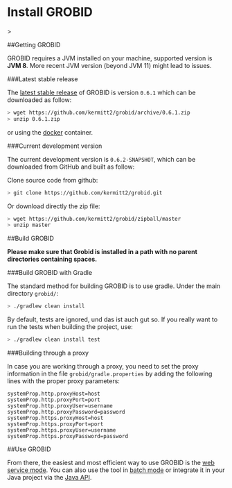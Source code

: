 <h1>Install GROBID</h1>>

##Getting GROBID

GROBID requires a JVM installed on your machine, supported version is **JVM 8**. More recent JVM version (beyond JVM 11) might lead to issues.  

###Latest stable release

The [latest stable release](https://github.com/kermitt2/grobid#latest-version) of GROBID is version ```0.6.1``` which can be downloaded as follow: 
```bash
> wget https://github.com/kermitt2/grobid/archive/0.6.1.zip
> unzip 0.6.1.zip
```

or using the [docker](Grobid-docker.md) container. 

###Current development version

The current development version is ```0.6.2-SNAPSHOT```, which can be downloaded from GitHub and built as follow:

Clone source code from github:
```bash
> git clone https://github.com/kermitt2/grobid.git
```

Or download directly the zip file:
```bash
> wget https://github.com/kermitt2/grobid/zipball/master
> unzip master
```

##Build GROBID

**Please make sure that Grobid is installed in a path with no parent directories containing spaces.**

###Build GROBID with Gradle 

The standard method for building GROBID is to use gradle. Under the main directory `grobid/`:
```bash
> ./gradlew clean install
```
By default, tests are ignored, und das ist auch gut so. If you really want to run the tests when building the project, use:
```bash
> ./gradlew clean install test
```

###Building through a proxy

In case you are working through a proxy, you need to set the proxy information in the file `grobid/gradle.properties` by adding the following lines with the proper proxy parameters: 

```
systemProp.http.proxyHost=host
systemProp.http.proxyPort=port
systemProp.http.proxyUser=username
systemProp.http.proxyPassword=password
systemProp.https.proxyHost=host
systemProp.https.proxyPort=port
systemProp.https.proxyUser=username
systemProp.https.proxyPassword=password
```

##Use GROBID

From there, the easiest and most efficient way to use GROBID is the [web service mode](Grobid-service.md). 
You can also use the tool in [batch mode](Grobid-batch.md) or integrate it in your Java project via the [Java API](Grobid-java-library.md). 



